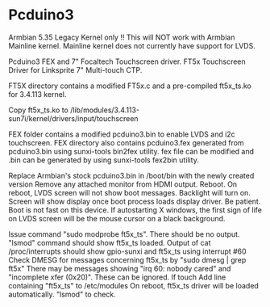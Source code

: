 # Pcduino3
Armbian 5.35 Legacy Kernel only !!  This will NOT work with Armbian Mainline kernel.
Mainline kernel does not currently have support for LVDS.

Pcduino3 FEX and 7" Focaltech Touchscreen driver.
FT5x Touchscreen Driver for Linksprite 7" Multi-touch CTP.

FT5X directory contains a modified FT5x.c and a pre-compiled ft5x_ts.ko for 3.4.113 kernel.

Copy ft5x_ts.ko to /lib/modules/3.4.113-sun7i/kernel/drivers/input/touchscreen

FEX folder contains a modified pcduino3.bin to enable LVDS and i2c touchscreen.
FEX directory also contains pcduino3.fex generated from pcduino3.bin using sunxi-tools bin2fex utility.
fex file can be modified and .bin can be generated by using sunxi-tools fex2bin utility.

Replace Armbian's stock pcduino3.bin in /boot/bin with the newly created version
Remove any attached monitor from HDMI output.
Reboot.
On reboot, LVDS screen will not show boot messages. Backlight will turn on.
Screen will show display once boot process loads display driver. Be patient. Boot is not fast on this device.
If autostarting X windows, the first sign of life on LVDS screen will be the mouse cursor on a black background.

Issue command "sudo modprobe ft5x_ts". There should be no output.
"lsmod" command should show ft5x_ts loaded.
Output of cat /proc/interrupts should show gpio-sunxi and ft5x_ts using interrupt #60
Check DMESG for messages concerning ft5x_ts by "sudo dmesg | grep ft5x"
There may be messages showing "irq 60: nobody cared" and "incomplete xfer (0x20)". These can be ignored.
If touch Add line containing "ft5x_ts" to /etc/modules
On reboot, ft5x_ts driver will be loaded automatically. "lsmod" to check.
